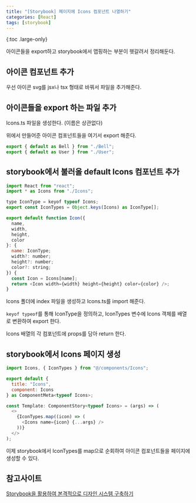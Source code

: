 ```yaml
---
title: "[Storybook] 페이지에 Icons 컴포넌트 나열하기"
categories: [React]
tags: [storybook]
---
```


{:toc .large-only}

아이콘들을 export하고 storybook에서 맵핑하는 부분이 헷갈려서 정리해둔다.

## 아이콘 컴포넌트 추가

우선 아이콘 svg를 jsx나 tsx 형태로 바꿔서 파일을 추가해준다.

## 아이콘들을 export 하는 파일 추가

Icons.ts 파일을 생성한다. (이름은 상관없다)

위에서 만들어준 아이콘 컴포넌트들을 여기서 export 해준다.

```js
export { default as Bell } from "./Bell";
export { default as User } from "./User";
```

## storybook에서 불러올 default Icons 컴포넌트 추가

```js
import React from "react";
import * as Icons from "./Icons";

type IconType = keyof typeof Icons;
export const IconTypes = Object.keys(Icons) as IconType[];

export default function Icon({
  name,
  width,
  height,
  color
}: {
  name: IconType;
  width?: number;
  height?: number;
  color?: string;
}) {
  const Icon = Icons[name];
  return <Icon width={width} height={height} color={color} />;
}
```

Icons 폴더에 index 파일을 생성하고 Icons.ts를 import 해준다.

`keyof typeof`를 통해 IconType을 정의하고, IconTypes 변수에 Icons 객체를 배열로 변환하여 export 한다.

Icons 배열의 각 컴포넌트에 props를 담아 return 한다.

## storybook에서 Icons 페이지 생성

```js
import Icons, { IconTypes } from "@/components/Icons";

export default {
  title: "Icons",
  component: Icons
} as ComponentMeta<typeof Icons>;

const Template: ComponentStory<typeof Icons> = (args) => (
  <>
    {IconTypes.map((icon) => (
      <Icons name={icon} {...args} />
    ))}
  </>
);
```

이제 storybook에서 IconTypes를 map으로 순회하여 아이콘 컴포넌트들을 페이지에 생성할 수 있다.

## 참고사이트

[Storybook을 활용하여 본격적으로 디자인 시스템 구축하기](https://velog.io/@velopert/create-your-own-design-system-with-storybook#4-3-icon-%EB%A7%8C%EB%93%A4%EA%B8%B0)

